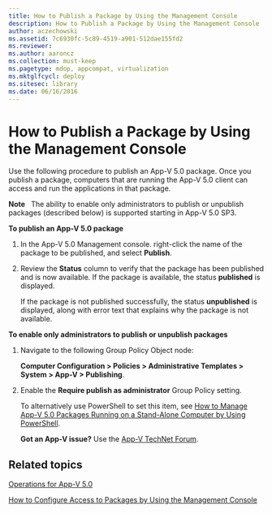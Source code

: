 ```yaml
---
title: How to Publish a Package by Using the Management Console
description: How to Publish a Package by Using the Management Console
author: aczechowski
ms.assetid: 7c6930fc-5c89-4519-a901-512dae155fd2
ms.reviewer:
ms.author: aaroncz
ms.collection: must-keep
ms.pagetype: mdop, appcompat, virtualization
ms.mktglfcycl: deploy
ms.sitesec: library
ms.date: 06/16/2016
---
```



# How to Publish a Package by Using the Management Console


Use the following procedure to publish an App-V 5.0 package. Once you publish a package, computers that are running the App-V 5.0 client can access and run the applications in that package.

**Note**  
The ability to enable only administrators to publish or unpublish packages (described below) is supported starting in App-V 5.0 SP3.



**To publish an App-V 5.0 package**

1.  In the App-V 5.0 Management console. right-click the name of the package to be published, and select **Publish**.

2.  Review the **Status** column to verify that the package has been published and is now available. If the package is available, the status **published** is displayed.

    If the package is not published successfully, the status **unpublished** is displayed, along with error text that explains why the package is not available.

**To enable only administrators to publish or unpublish packages**

1.  Navigate to the following Group Policy Object node:

    **Computer Configuration &gt; Policies &gt; Administrative Templates &gt; System &gt; App-V &gt; Publishing**.

2.  Enable the **Require publish as administrator** Group Policy setting.

    To alternatively use PowerShell to set this item, see [How to Manage App-V 5.0 Packages Running on a Stand-Alone Computer by Using PowerShell](how-to-manage-app-v-50-packages-running-on-a-stand-alone-computer-by-using-powershell.md#bkmk-admins-pub-pkgs).

    **Got an App-V issue?** Use the [App-V TechNet Forum](https://social.technet.microsoft.com/Forums/home?forum=mdopappv).

## Related topics


[Operations for App-V 5.0](operations-for-app-v-50.md)

[How to Configure Access to Packages by Using the Management Console](how-to-configure-access-to-packages-by-using-the-management-console-50.md)









